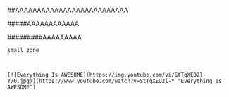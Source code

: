 ##AAAAAAAAAAAAAAAAAAAAAAAAAA


#####AAAAAAAAAAAA

#########AAAAAAAAA

`small zone`


```````bigzone


[![Everything Is AWESOME](https://img.youtube.com/vi/StTqXEQ2l-Y/0.jpg)](https://www.youtube.com/watch?v=StTqXEQ2l-Y "Everything Is AWESOME")
